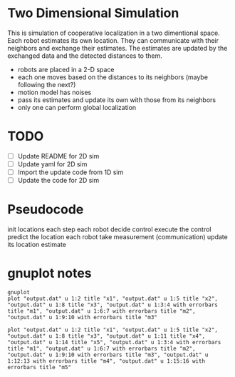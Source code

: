 # Two Dimensional Simulation

This is simulation of cooperative localization in a two dimentional space.
Each robot estimates its own location. They can communicate with their neighbors and exchange their estimates.
The estimates are updated by the exchanged data and the detected distances to them.

- robots are placed in a 2-D space
- each one moves based on the distances to its neighbors (maybe following the next?)
- motion model has noises
- pass its estimates and update its own with those from its neighbors
- only one can perform global localization

# TODO
- [ ] Update README for 2D sim
- [ ] Update yaml for 2D sim
- [ ] Import the update code from 1D sim
- [ ] Update the code for 2D sim

# Pseudocode

init locations
each step
  each robot
    decide control
    execute the control
    predict the location
  each robot
    take measurement (communication)
    update its location estimate

# gnuplot notes

```
gnuplot
plot "output.dat" u 1:2 title "x1", "output.dat" u 1:5 title "x2", "output.dat" u 1:8 title "x3", "output.dat" u 1:3:4 with errorbars title "m1", "output.dat" u 1:6:7 with errorbars title "m2", "output.dat" u 1:9:10 with errorbars title "m3"
```
```
plot "output.dat" u 1:2 title "x1", "output.dat" u 1:5 title "x2", "output.dat" u 1:8 title "x3", "output.dat" u 1:11 title "x4", "output.dat" u 1:14 title "x5", "output.dat" u 1:3:4 with errorbars title "m1", "output.dat" u 1:6:7 with errorbars title "m2", "output.dat" u 1:9:10 with errorbars title "m3", "output.dat" u 1:12:13 with errorbars title "m4", "output.dat" u 1:15:16 with errorbars title "m5"
```

